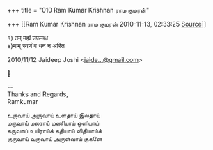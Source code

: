 +++
title = "010 Ram Kumar Krishnan ராம குமரன்"

+++
[[Ram Kumar Krishnan ராம குமரன்	2010-11-13, 02:33:25 [Source](https://groups.google.com/g/samskrita/c/dqbJRYSKpMs)]]



१) तम् मह्यं उपलब्ध  
४)माम् स्वर्णं व धनं न अस्ति  
  

2010/11/12 Jaideep Joshi \<[jaide...@gmail.com]()\>



  
  
  
--  
Thanks and Regards,  
Ramkumar  
  
உருவாய் அருவாய் உளதாய் இலதாய்  
மருவாய் மலராய் மணியாய் ஒளியாய்  
கருவாய் உயிராய்க் கதியாய் விதியாய்க்  
குருவாய் வருவாய் அருள்வாய் குகனே  
  

